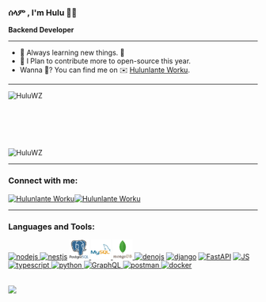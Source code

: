 ### ሰላም , I'm Hulu  ✌🏽 


__Backend Developer__
 <br /> 
 
---

* 🌱 Always learning new things. 🐶
* 🎯 I Plan to contribute more to open-source this year.
*  Wanna 💬? You can find me on ✉️ [Hulunlante Worku](mailto:hulunlante.w@gmail.com?subject=[GitHub]).
---

<p>&nbsp;<img align="left" width=450px src="https://github-readme-stats.vercel.app/api?username=HuluWZ&show_icons=true&theme=radical&locale=en" alt="HuluWZ" /></p>

<br><br>
<br><br>

<p><img align="center" src="https://github-readme-streak-stats.herokuapp.com/?user=HuluWZ&" alt="HuluWZ" /></p>

---
<h3 align="left">Connect with me:</h3>
<p align="left">
<link rel="stylesheet" href="https://cdn.jsdelivr.net/gh/devicons/devicon@v2.14.0/devicon.min.css">

<a href="https://t.me/HuluWZ" target="blank"><img align="center" src="https://img.icons8.com/color/48/000000/telegram-app--v1.png" alt="Hulunlante Worku" height="30" width="30" /></a><a href="https://www.linkedin.com/in/hulunlante-worku/" target="blank"><img align="center" src="https://raw.githubusercontent.com/rahuldkjain/github-profile-readme-generator/master/src/images/icons/Social/linked-in-alt.svg" alt="Hulunlante Worku" height="30" width="40" /></a>

  
</p>

---
<h3 align="left">Languages and Tools:</h3>
<p align="left">
 
<a href="https://nodejs.org" target="_blank" rel="noreferrer"> <img src="https://cdn.jsdelivr.net/gh/devicons/devicon/icons/nodejs/nodejs-original-wordmark.svg" alt="nodejs" width="40" height="40"/> </a> 
<a href="https://nestjs.com" target="_blank" rel="noreferrer">  <img src="https://cdn.jsdelivr.net/gh/devicons/devicon@latest/icons/nestjs/nestjs-original-wordmark.svg" alt="nestjs" width="40" height="40"/></a> </a> 
<a href="https://www.postgresql.org" target="_blank" rel="noreferrer"> <img src="https://raw.githubusercontent.com/devicons/devicon/master/icons/postgresql/postgresql-original-wordmark.svg" alt="postgresql" width="40" height="40"/> </a> 
<a href="https://www.mysql.com/" target="_blank" rel="noreferrer"> <img src="https://raw.githubusercontent.com/devicons/devicon/master/icons/mysql/mysql-original-wordmark.svg" alt="mysql" width="40" height="40"/> </a> 
<a href="https://www.mongodb.com/" target="_blank" rel="noreferrer"> <img src="https://raw.githubusercontent.com/devicons/devicon/master/icons/mongodb/mongodb-original-wordmark.svg" alt="mongodb" width="40" height="40"/> </a>
<a href="https://deno.com" target="_blank" rel="noreferrer">  <img src="https://cdn.jsdelivr.net/gh/devicons/devicon/icons/denojs/denojs-original-wordmark.svg" alt="denojs" width="40" height="40"/></a> 
<a href="https://www.djangoproject.com/" target="_blank" rel="noreferrer">  <img src="https://cdn.jsdelivr.net/gh/devicons/devicon@latest/icons/django/django-plain-wordmark.svg" alt="django" width="40" height="40"/></a> 
<a href="https://fastapi.tiangolo.com/" target="_blank" rel="noreferrer">  <img src="https://cdn.jsdelivr.net/gh/devicons/devicon/icons/fastapi/fastapi-original-wordmark.svg" alt="FastAPI" width="40" height="40"/></a> 
<a href="#" target="_blank" rel="noreferrer"> <img src="https://cdn.jsdelivr.net/gh/devicons/devicon/icons/javascript/javascript-original.svg" alt="JS" width="40" height="40"/></a>
<a href="https://www.typescriptlang.org/" target="_blank" rel="noreferrer"> <img src="https://cdn.jsdelivr.net/gh/devicons/devicon/icons/typescript/typescript-original.svg" alt="typescript" width="40" height="40" /> </a>
<a href="https://www.python.org/" target="_blank" rel="noreferrer"> <img src="https://cdn.jsdelivr.net/gh/devicons/devicon@latest/icons/python/python-original-wordmark.svg" alt="python" width="40" height="40" /> </a>
<a href="https://graphql.org/" target="_blank" rel="noreferrer"> <img src="https://cdn.jsdelivr.net/gh/devicons/devicon/icons/graphql/graphql-plain.svg" alt="GraphQL" width="40" height="40"/> </a> 
<a href="https://postman.com" target="_blank" rel="noreferrer"> <img src="https://www.vectorlogo.zone/logos/getpostman/getpostman-icon.svg" alt="postman" width="40" height="40"/> </a>
<a href="#" target="_blank" rel="noreferrer"> <img src="https://cdn.jsdelivr.net/gh/devicons/devicon@latest/icons/docker/docker-original-wordmark.svg" alt="docker" width="40" height="40"/> </a>
</p>
 <br/>
<a href="">
  <img align="center" src="https://github-readme-stats.vercel.app/api?username=HuluWZ&show_icons=true&theme=tokyonight" />
</a> 
